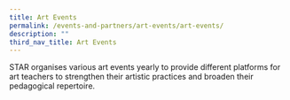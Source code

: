 ```yaml
---
title: Art Events
permalink: /events-and-partners/art-events/art-events/
description: ""
third_nav_title: Art Events
---
```

STAR organises various art events yearly to provide different platforms for art teachers to strengthen their artistic practices and broaden their pedagogical repertoire.